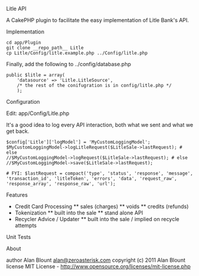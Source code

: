 Litle API

A CakePHP plugin to facilitate the easy implementation of Litle Bank's API. 

Implementation

    cd app/Plugin
    git clone __repo_path__ Litle
    cp Litle/Config/litle.example.php ../Config/litle.php
    
Finally, add the following to ../config/database.php

    public $litle = array(
        'datasource' => 'Litle.LitleSource',
        /* the rest of the conifugration is in config/litle.php */
        );

Configuration

Edit: app/Config/Litle.php

It's a good idea to log every API interaction, both what we sent and what we get back.

    $config['Litle']['logModel'] = 'MyCustomLoggingModel';
    $MyCustomLoggingModel->logLitleRequest($LitleSale->lastRequest); # else
    //$MyCustomLoggingModel->logRequest($LitleSale->lastRequest); # else
    //$MyCustomLoggingModel->save($LitleSale->lastRequest);
    
    # FYI: $lastRequest = compact('type', 'status', 'response', 'message', 'transaction_id', 'litleToken', 'errors', 'data', 'request_raw', 'response_array', 'response_raw', 'url');

Features

* Credit Card Processing
** sales (charges)
** voids
** credits (refunds)
* Tokenization
** built into the sale
** stand alone API
* Recycler Advice / Updater
** built into the sale / implied on recycle attempts

Unit Tests

About

author Alan Blount <alan@zeroasterisk.com>
copyright (c) 2011 Alan Blount
license MIT License - http://www.opensource.org/licenses/mit-license.php

